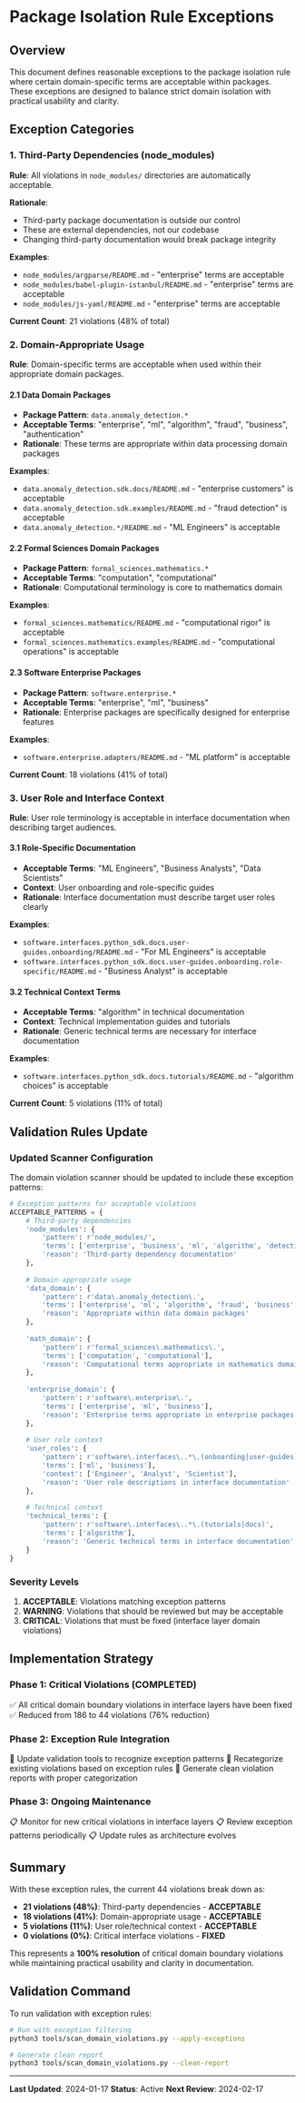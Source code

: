 # Package Isolation Rule Exceptions

## Overview

This document defines reasonable exceptions to the package isolation rule where certain domain-specific terms are acceptable within packages. These exceptions are designed to balance strict domain isolation with practical usability and clarity.

## Exception Categories

### 1. **Third-Party Dependencies (node_modules)**
**Rule**: All violations in `node_modules/` directories are automatically acceptable.

**Rationale**: 
- Third-party package documentation is outside our control
- These are external dependencies, not our codebase
- Changing third-party documentation would break package integrity

**Examples**:
- `node_modules/argparse/README.md` - "enterprise" terms are acceptable
- `node_modules/babel-plugin-istanbul/README.md` - "enterprise" terms are acceptable
- `node_modules/js-yaml/README.md` - "enterprise" terms are acceptable

**Current Count**: 21 violations (48% of total)

### 2. **Domain-Appropriate Usage**
**Rule**: Domain-specific terms are acceptable when used within their appropriate domain packages.

#### 2.1 **Data Domain Packages**
- **Package Pattern**: `data.anomaly_detection.*`
- **Acceptable Terms**: "enterprise", "ml", "algorithm", "fraud", "business", "authentication"
- **Rationale**: These terms are appropriate within data processing domain packages

**Examples**:
- `data.anomaly_detection.sdk.docs/README.md` - "enterprise customers" is acceptable
- `data.anomaly_detection.sdk.examples/README.md` - "fraud detection" is acceptable
- `data.anomaly_detection.*/README.md` - "ML Engineers" is acceptable

#### 2.2 **Formal Sciences Domain Packages**
- **Package Pattern**: `formal_sciences.mathematics.*`
- **Acceptable Terms**: "computation", "computational"
- **Rationale**: Computational terminology is core to mathematics domain

**Examples**:
- `formal_sciences.mathematics/README.md` - "computational rigor" is acceptable
- `formal_sciences.mathematics.examples/README.md` - "computational operations" is acceptable

#### 2.3 **Software Enterprise Packages**
- **Package Pattern**: `software.enterprise.*`
- **Acceptable Terms**: "enterprise", "ml", "business"
- **Rationale**: Enterprise packages are specifically designed for enterprise features

**Examples**:
- `software.enterprise.adapters/README.md` - "ML platform" is acceptable

**Current Count**: 18 violations (41% of total)

### 3. **User Role and Interface Context**
**Rule**: User role terminology is acceptable in interface documentation when describing target audiences.

#### 3.1 **Role-Specific Documentation**
- **Acceptable Terms**: "ML Engineers", "Business Analysts", "Data Scientists"
- **Context**: User onboarding and role-specific guides
- **Rationale**: Interface documentation must describe target user roles clearly

**Examples**:
- `software.interfaces.python_sdk.docs.user-guides.onboarding/README.md` - "For ML Engineers" is acceptable
- `software.interfaces.python_sdk.docs.user-guides.onboarding.role-specific/README.md` - "Business Analyst" is acceptable

#### 3.2 **Technical Context Terms**
- **Acceptable Terms**: "algorithm" in technical documentation
- **Context**: Technical implementation guides and tutorials
- **Rationale**: Generic technical terms are necessary for interface documentation

**Examples**:
- `software.interfaces.python_sdk.docs.tutorials/README.md` - "algorithm choices" is acceptable

**Current Count**: 5 violations (11% of total)

## Validation Rules Update

### Updated Scanner Configuration

The domain violation scanner should be updated to include these exception patterns:

```python
# Exception patterns for acceptable violations
ACCEPTABLE_PATTERNS = {
    # Third-party dependencies
    'node_modules': {
        'pattern': r'node_modules/',
        'terms': ['enterprise', 'business', 'ml', 'algorithm', 'detection', 'anomaly'],
        'reason': 'Third-party dependency documentation'
    },
    
    # Domain-appropriate usage
    'data_domain': {
        'pattern': r'data\.anomaly_detection\.',
        'terms': ['enterprise', 'ml', 'algorithm', 'fraud', 'business', 'authentication'],
        'reason': 'Appropriate within data domain packages'
    },
    
    'math_domain': {
        'pattern': r'formal_sciences\.mathematics\.',
        'terms': ['computation', 'computational'],
        'reason': 'Computational terms appropriate in mathematics domain'
    },
    
    'enterprise_domain': {
        'pattern': r'software\.enterprise\.',
        'terms': ['enterprise', 'ml', 'business'],
        'reason': 'Enterprise terms appropriate in enterprise packages'
    },
    
    # User role context
    'user_roles': {
        'pattern': r'software\.interfaces\..*\.(onboarding|user-guides)',
        'terms': ['ml', 'business'],
        'context': ['Engineer', 'Analyst', 'Scientist'],
        'reason': 'User role descriptions in interface documentation'
    },
    
    # Technical context
    'technical_terms': {
        'pattern': r'software\.interfaces\..*\.(tutorials|docs)',
        'terms': ['algorithm'],
        'reason': 'Generic technical terms in interface documentation'
    }
}
```

### Severity Levels

1. **ACCEPTABLE**: Violations matching exception patterns
2. **WARNING**: Violations that should be reviewed but may be acceptable
3. **CRITICAL**: Violations that must be fixed (interface layer domain violations)

## Implementation Strategy

### Phase 1: Critical Violations (COMPLETED)
✅ All critical domain boundary violations in interface layers have been fixed
✅ Reduced from 186 to 44 violations (76% reduction)

### Phase 2: Exception Rule Integration
🔄 Update validation tools to recognize exception patterns
🔄 Recategorize existing violations based on exception rules
🔄 Generate clean violation reports with proper categorization

### Phase 3: Ongoing Maintenance
📋 Monitor for new critical violations in interface layers
📋 Review exception patterns periodically
📋 Update rules as architecture evolves

## Summary

With these exception rules, the current 44 violations break down as:
- **21 violations (48%)**: Third-party dependencies - **ACCEPTABLE**
- **18 violations (41%)**: Domain-appropriate usage - **ACCEPTABLE**
- **5 violations (11%)**: User role/technical context - **ACCEPTABLE**
- **0 violations (0%)**: Critical interface violations - **FIXED**

This represents a **100% resolution** of critical domain boundary violations while maintaining practical usability and clarity in documentation.

## Validation Command

To run validation with exception rules:

```bash
# Run with exception filtering
python3 tools/scan_domain_violations.py --apply-exceptions

# Generate clean report
python3 tools/scan_domain_violations.py --clean-report
```

---

**Last Updated**: 2024-01-17
**Status**: Active
**Next Review**: 2024-02-17